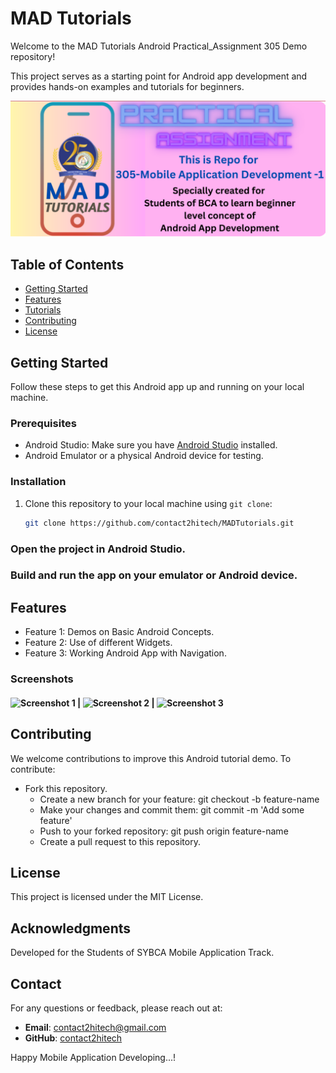 # MAD Tutorials

Welcome to the MAD Tutorials Android Practical_Assignment 305 Demo repository! 

This project serves as a starting point for Android app development and provides hands-on examples and tutorials for beginners.

![Demo App Screenshot](MAD2.png)

## Table of Contents

- [Getting Started](#getting-started)
- [Features](#features)
- [Tutorials](#screenshots)
- [Contributing](#contributing)
- [License](#license)

## Getting Started

Follow these steps to get this Android app up and running on your local machine.

### Prerequisites

- Android Studio: Make sure you have [Android Studio](https://developer.android.com/studio) installed.
- Android Emulator or a physical Android device for testing.

### Installation

1. Clone this repository to your local machine using `git clone`:

   
   ```bash
   git clone https://github.com/contact2hitech/MADTutorials.git

### Open the project in Android Studio.

### Build and run the app on your emulator or Android device.

## Features

   - Feature 1: Demos on Basic Android Concepts.
   - Feature 2: Use of different Widgets.
   - Feature 3: Working Android App with Navigation.
### Screenshots
   #### <img src="https://github.com/sbccas/Practical_Assignment/assets/49284143/a5545714-f751-4680-82f1-50c0ddaa4a28" alt="Screenshot 1" style="height: 10cm;"> | <img src="https://github.com/sbccas/Practical_Assignment/assets/49284143/d4153517-0e23-4dbe-b5eb-3355c4307a9d" alt="Screenshot 2" style="height: 10cm;"> | <img src="https://github.com/sbccas/Practical_Assignment/assets/49284143/ffda34b0-1630-403b-b560-a902c40dc488" alt="Screenshot 3" style="height: 10cm;">

## Contributing
   We welcome contributions to improve this Android tutorial demo. To contribute:

   - Fork this repository.
     - Create a new branch for your feature: git checkout -b feature-name
     - Make your changes and commit them: git commit -m 'Add some feature'
     - Push to your forked repository: git push origin feature-name
     - Create a pull request to this repository.
## License
   This project is licensed under the MIT License.

## Acknowledgments
   Developed for the Students of SYBCA Mobile Application Track.

## Contact
For any questions or feedback, please reach out at:
- **Email**: contact2hitech@gmail.com
- **GitHub**: [contact2hitech](https://github.com/contact2hitech)

Happy Mobile Application Developing...!
